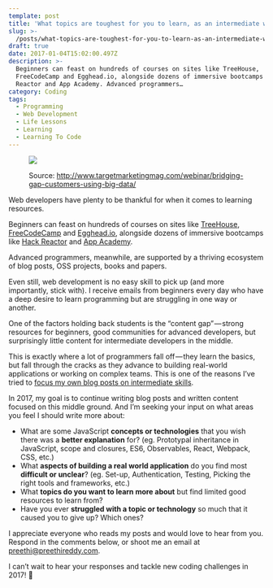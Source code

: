 ```yaml
---
template: post
title: 'What topics are toughest for you to learn, as an intermediate web developer?'
slug: >-
  /posts/what-topics-are-toughest-for-you-to-learn-as-an-intermediate-web-developer/
draft: true
date: 2017-01-04T15:02:00.497Z
description: >-
  Beginners can feast on hundreds of courses on sites like TreeHouse,
  FreeCodeCamp and Egghead.io, alongside dozens of immersive bootcamps like Hack
  Reactor and App Academy. Advanced programmers…
category: Coding
tags:
  - Programming
  - Web Development
  - Life Lessons
  - Learning
  - Learning To Code
---
```

<figure>

![](/media/what-topics-are-toughest-for-you-to-learn-as-an-intermediate-web-developer-0.jpeg)

<figcaption>Source: <a href="http://www.targetmarketingmag.com/webinar/bridging-gap-customers-using-big-data/" class="figcaption-link">http://www.targetmarketingmag.com/webinar/bridging-gap-customers-using-big-data/</a></figcaption></figure>

Web developers have plenty to be thankful for when it comes to learning resources.

Beginners can feast on hundreds of courses on sites like [TreeHouse](http://www.teamtreehouse.com), [FreeCodeCamp](https://www.freecodecamp.com/) and [Egghead.io](http://egghead.io), alongside dozens of immersive bootcamps like [Hack Reactor](http://www.hackreactor.com) and [App Academy](http://www.appacademy.io).

Advanced programmers, meanwhile, are supported by a thriving ecosystem of blog posts, OSS projects, books and papers.

Even still, web development is no easy skill to pick up (and more importantly, stick with). I receive emails from beginners every day who have a deep desire to learn programming but are struggling in one way or another.

One of the factors holding back students is the “content gap” — strong resources for beginners, good communities for advanced developers, but surprisingly little content for intermediate developers in the middle.

This is exactly where a lot of programmers fall off — they learn the basics, but fall through the cracks as they advance to building real-world applications or working on complex teams. This is one of the reasons I’ve tried to [focus my own blog posts on intermediate skills](https://medium.com/@preethikasireddy).

In 2017, my goal is to continue writing blog posts and written content focused on this middle ground. And I’m seeking your input on what areas you feel I should write more about:

* What are some JavaScript **concepts or technologies** that you wish there was a **better explanation** for? (eg. Prototypal inheritance in JavaScript, scope and closures, ES6, Observables, React, Webpack, CSS, etc.)
* What **aspects of building a real world application** do you find most **difficult or unclear**? (eg. Set-up, Authentication, Testing, Picking the right tools and frameworks, etc.)
* What **topics do you want to learn more about** but find limited good resources to learn from?
* Have you ever **struggled with a topic or technology** so much that it caused you to give up? Which ones?

I appreciate everyone who reads my posts and would love to hear from you. Respond in the comments below, or shoot me an email at preethi@preethireddy.com.

I can’t wait to hear your responses and tackle new coding challenges in 2017! 🙂
